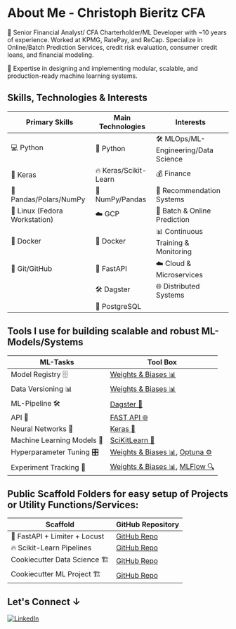 # About Me - Christoph Bieritz CFA

👋 Senior Financial Analyst/ CFA Charterholder/ML Developer with ~10 years of experience. Worked at KPMG, RatePay, and ReCap. Specialize in Online/Batch Prediction Services, credit risk evaluation, consumer credit loans, and financial modeling.

💼 Expertise in designing and implementing modular, scalable, and production-ready machine learning systems.

## Skills, Technologies & Interests

| **Primary Skills**                 | **Main Technologies**             | **Interests**                          |
|------------------------------------|-----------------------------------|----------------------------------------|
| 💻 Python                           | 🐍 Python                        | 🛠️ MLOps/ML-Engineering/Data Science  |
| 🧠 Keras                            | 🔥 Keras/Scikit-Learn            | 💰 Finance                             |
| 🐼 Pandas/Polars/NumPy              | 🔢 NumPy/Pandas                  | 🎯 Recommendation Systems              |
| 🐧 Linux (Fedora Workstation)       | ☁️ GCP                           | 🔄 Batch & Online Prediction           |
| 🐳 Docker                           | 🐳 Docker                        | 📊 Continuous Training & Monitoring   |
| 🌱 Git/GitHub                       | 🚀 FastAPI                       | ☁️ Cloud & Microservices              |
|                                     | 🛠️ Dagster                       | 🌐 Distributed Systems                 |
|                                     | 🐘 PostgreSQL                    |                                       |

## Tools I use for building scalable and robust ML-Models/Systems

| **ML-Tasks**                       | **Tool Box**                                                                                          |
|------------------------------------|-------------------------------------------------------------------------------------------------------|
| Model Registry 🗄️                  | [Weights & Biases 📊](https://github.com/wandb/wandb)                                                 |
| Data Versioning 📊                 | [Weights & Biases 📊](https://github.com/wandb/wandb)                                                 |
| ML-Pipeline 🛠️                    | [Dagster 🔧](https://github.com/dagster-io/dagster)                                                   |
| API 🚀                             | [FAST API 🌐](https://github.com/tiangolo/fastapi)                                                    |
| Neural Networks 🧠                 | [Keras 🧬](https://github.com/keras-team/keras)                                                       |
| Machine Learning Models 🤖         | [SciKitLearn 📘](https://github.com/scikit-learn/scikit-learn)                                        |
| Hyperparameter Tuning 🎛️          | [Weights & Biases 📊](https://github.com/wandb/wandb), [Optuna ⚙️](https://github.com/optuna/optuna)  |
| Experiment Tracking 🧪             | [Weights & Biases 📊](https://github.com/wandb/wandb), [MLFlow 🔍](https://github.com/mlflow/mlflow)  |

## Public Scaffold Folders for easy setup of Projects or Utility Functions/Services: 

| **Scaffold**                       | **GitHub Repository**                                                                                 |
|------------------------------------|-------------------------------------------------------------------------------------------------------|
| 🚀 FastAPI + Limiter + Locust | [GitHub Repo](https://github.com/ChrizzBln89/fastapi_scaffold) |
| 🔥 Scikit-Learn Pipelines | [GitHub Repo](https://github.com/ChrizzBln89/fastapi_scaffold) |
| Cookiecutter Data Science 🏗️ | [GitHub Repo](https://github.com/drivendata/cookiecutter-data-science) |
| Cookiecutter ML Project 🏗️ | [GitHub Repo](https://github.com/machine-learning-apps/cookiecutter-ml-project) |

## Let's Connect ↓

[![LinkedIn](https://img.shields.io/badge/LinkedIn-0A66C2?style=for-the-badge&logo=linkedin&logoColor=white)](https://www.linkedin.com)
